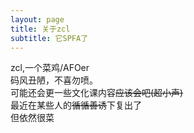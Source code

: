 ```yaml
---
layout: page
title: 关于zcl
subtitle: 它SPFA了
---
```


zcl,一个菜鸡/AFOer   
码风丑陋，不喜勿喷。    
可能还会更一些文化课内容~~应该会吧(超小声)~~    
最近在某些人的~~循循善诱~~下复出了     
但依然很菜    
